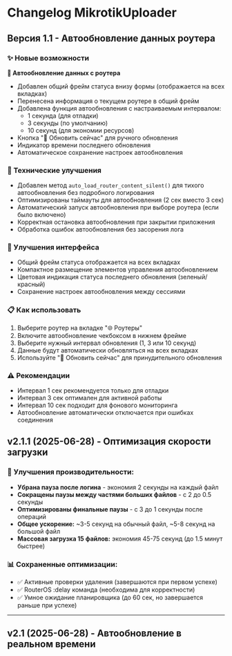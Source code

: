 # Changelog MikrotikUploader

## Версия 1.1 - Автообновление данных роутера

### ✨ Новые возможности

**🔄 Автообновление данных с роутера**
- Добавлен общий фрейм статуса внизу формы (отображается на всех вкладках)
- Перенесена информация о текущем роутере в общий фрейм
- Добавлена функция автообновления с настраиваемым интервалом:
  - 1 секунда (для отладки)
  - 3 секунды (по умолчанию)
  - 10 секунд (для экономии ресурсов)
- Кнопка "🔄 Обновить сейчас" для ручного обновления
- Индикатор времени последнего обновления
- Автоматическое сохранение настроек автообновления

### 🔧 Технические улучшения

- Добавлен метод `auto_load_router_content_silent()` для тихого автообновления без подробного логирования
- Оптимизированы таймауты для автообновления (2 сек вместо 3 сек)
- Автоматический запуск автообновления при выборе роутера (если было включено)
- Корректная остановка автообновления при закрытии приложения
- Обработка ошибок автообновления без засорения лога

### 🎨 Улучшения интерфейса

- Общий фрейм статуса отображается на всех вкладках
- Компактное размещение элементов управления автообновлением
- Цветовая индикация статуса последнего обновления (зеленый/красный)
- Сохранение настроек автообновления между сессиями

### 📋 Как использовать

1. Выберите роутер на вкладке "🌐 Роутеры"
2. Включите автообновление чекбоксом в нижнем фрейме
3. Выберите нужный интервал обновления (1, 3 или 10 секунд)
4. Данные будут автоматически обновляться на всех вкладках
5. Используйте "🔄 Обновить сейчас" для принудительного обновления

### ⚠️ Рекомендации

- Интервал 1 сек рекомендуется только для отладки
- Интервал 3 сек оптимален для активной работы
- Интервал 10 сек подходит для фонового мониторинга
- Автообновление автоматически отключается при ошибках соединения

## v2.1.1 (2025-06-28) - Оптимизация скорости загрузки

### 🚀 **Улучшения производительности:**
- **Убрана пауза после логина** - экономия 2 секунды на каждый файл
- **Сокращены паузы между частями больших файлов** - с 2 до 0.5 секунды
- **Оптимизированы финальные паузы** - с 3 до 1 секунды после операций
- **Общее ускорение:** ~3-5 секунд на обычный файл, ~5-8 секунд на большой файл
- **Массовая загрузка 15 файлов:** экономия 45-75 секунд (до 1.5 минут быстрее)

### 📊 **Сохраненные оптимизации:**
- ✅ Активные проверки удаления (завершаются при первом успехе)
- ✅ RouterOS :delay команда (необходима для корректности)
- ✅ Умное ожидание планировщика (до 60 сек, но завершается раньше при успехе)

---

## v2.1 (2025-06-28) - Автообновление в реальном времени 